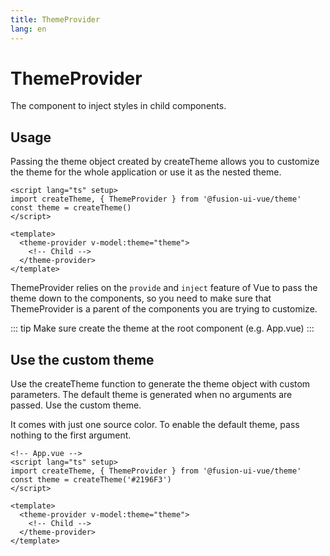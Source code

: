 ```yaml
---
title: ThemeProvider
lang: en
---
```


# ThemeProvider

The component to inject styles in child components.

## Usage

Passing the theme object created by createTheme allows you to customize the theme for the whole application or use it as the nested theme.

```vue
<script lang="ts" setup>
import createTheme, { ThemeProvider } from '@fusion-ui-vue/theme'
const theme = createTheme()
</script>

<template>
  <theme-provider v-model:theme="theme">
    <!-- Child -->
  </theme-provider>
</template>
```

ThemeProvider relies on the `provide` and `inject` feature of Vue to pass the theme down to the components, so you need to make sure that ThemeProvider is a parent of the components you are trying to customize.

::: tip
Make sure create the theme at the root component (e.g. App.vue)
:::

## Use the custom theme

Use the createTheme function to generate the theme object with custom parameters. The default theme is generated when no arguments are passed. Use the custom theme.

It comes with just one source color. To enable the default theme, pass nothing to the first argument.

```vue
<!-- App.vue -->
<script lang="ts" setup>
import createTheme, { ThemeProvider } from '@fusion-ui-vue/theme'
const theme = createTheme('#2196F3')
</script>

<template>
  <theme-provider v-model:theme="theme">
    <!-- Child -->
  </theme-provider>
</template>
```
